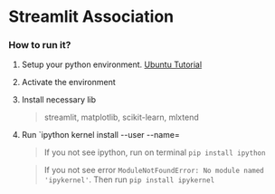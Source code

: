 # Streamlit Association

### How to run it?

1. Setup your python environment. [Ubuntu Tutorial](https://www.youtube.com/watch?v=g5jxJE0LJYA)
2. Activate the environment
3. Install necessary lib
   > streamlit, matplotlib, scikit-learn, mlxtend
4. Run `ipython kernel install --user --name=<name>

   > If you not see ipython, run on terminal `pip install ipython`

   > If you not see error `ModuleNotFoundError: No module named 'ipykernel'`. Then run `pip install ipykernel`
